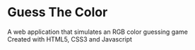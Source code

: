 # Guess The Color

A web application that simulates an RGB color guessing game <br> 
Created with HTML5, CSS3 and Javascript
